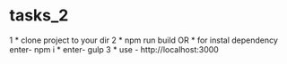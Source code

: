 # tasks_2 <br>
1   * clone project to your dir
2   * npm run build
    OR
    * for instal dependency enter-  npm i
    * enter-  gulp
3   * use -  http://localhost:3000
